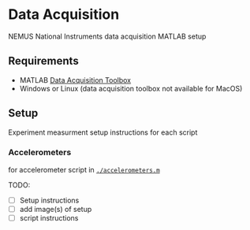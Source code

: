 # Data Acquisition
NEMUS National Instruments data acquisition MATLAB setup

## Requirements

- MATLAB [Data Acquisition Toolbox](https://www.mathworks.com/products/data-acquisition.html)
- Windows or Linux (data acquisition toolbox not available for MacOS)

## Setup

Experiment measurment setup instructions for each script

### Accelerometers

for accelerometer script in [`./accelerometers.m`](./accelerometers.m)

TODO: 

- [ ] Setup instructions
- [ ] add image(s) of setup
- [ ] script instructions
